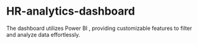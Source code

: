 # HR-analytics-dashboard
The dashboard utilizes Power BI , providing customizable features to filter and analyze data effortlessly.
